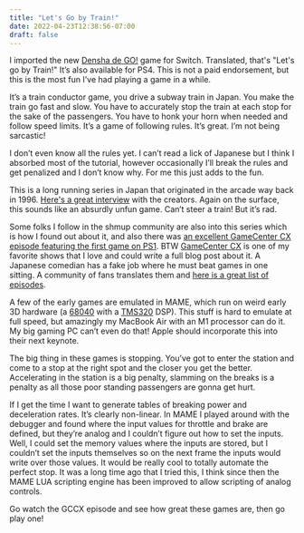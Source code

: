 ```yaml
---
title: "Let's Go by Train!"
date: 2022-04-23T12:38:56-07:00
draft: false
---
```


I imported the new [Densha de GO!](https://en.wikipedia.org/wiki/Densha_de_Go!) game for Switch. Translated, that's "Let's go by Train!" It’s also available for PS4. This is not a paid endorsement, but this is the most fun I’ve had playing a game in a while. 

It’s a train conductor game, you drive a subway train in Japan. You make the train go fast and slow. You have to accurately stop the train at each stop for the sake of the passengers. You have to honk your horn when needed and follow speed limits. It’s a game of following rules. It’s great. I’m not being sarcastic!

I don’t even know all the rules yet. I can’t read a lick of Japanese but I think I absorbed most of the tutorial, however occasionally I’ll break the rules and get penalized and I don’t know why. For me this just adds to the fun. 

This is a long running series in Japan that originated in the arcade way back in 1996. [Here's a great interview](https://shmuplations.com/densha/) with the creators. Again on the surface, this sounds like an absurdly unfun game. Can’t steer a train! But it’s rad.

Some folks I follow in the shmup community are also into this series which is how I found out about it, and also there was [an excellent GameCenter CX episode featuring the first game on PS1](https://archive.org/details/game-center-cx-season-12/Game+Center+CX+094+-+Go+by+Train!.avi). BTW [GameCenter CX](https://en.wikipedia.org/wiki/GameCenter_CX) is one of my favorite shows that I love and could write a full blog post about it. A Japanese comedian has a fake job where he must beat games in one sitting. A community of fans translates them and [here is a great list of episodes](https://dannylujan.com/gccx-episode-guide/). 

A few of the early games are emulated in MAME, which run on weird early 3D hardware (a [68040](https://en.wikipedia.org/wiki/Motorola_68040) with a [TMS320](https://en.m.wikipedia.org/wiki/Texas_Instruments_TMS320) DSP). This stuff is hard to emulate at full speed, but amazingly my MacBook Air with an M1 processor can do it. My big gaming PC can’t even do that! Apple should incorporate this into their next keynote. 

The big thing in these games is stopping. You’ve got to enter the station and come to a stop at the right spot and the closer you get the better. Accelerating in the station is a big penalty, slamming on the breaks is a penalty as all those poor standing passengers are gonna get hurt. 

If I get the time I want to generate tables of breaking power and deceleration rates. It’s clearly non-linear. In MAME I played around with the debugger and found where the input values for throttle and brake are defined, but they’re analog and I couldn’t figure out how to set the inputs. Well, I could set the memory values where the inputs are stored, but I couldn’t set the inputs themselves so on the next frame the inputs would write over those values. It would be really cool to totally automate the perfect stop. It was a long time ago that I tried this, I think since then the MAME LUA scripting engine has been improved to allow scripting of analog controls.

Go watch the GCCX episode and see how great these games are, then go play one!

